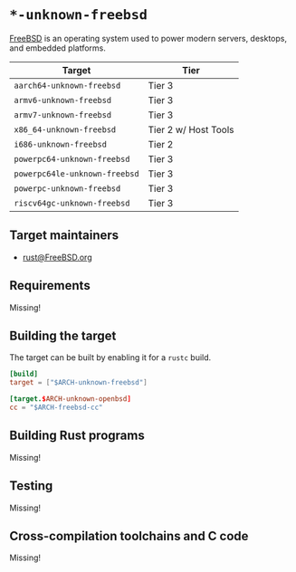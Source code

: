 # `*-unknown-freebsd`

[FreeBSD] is an operating system used to power modern servers,
desktops, and embedded platforms.

| Target                        | Tier                 |
| ----------------------------- | -------------------- |
| `aarch64-unknown-freebsd`     | Tier 3               |
| `armv6-unknown-freebsd`       | Tier 3               |
| `armv7-unknown-freebsd`       | Tier 3               |
| `x86_64-unknown-freebsd`      | Tier 2 w/ Host Tools |
| `i686-unknown-freebsd`        | Tier 2               |
| `powerpc64-unknown-freebsd`   | Tier 3               |
| `powerpc64le-unknown-freebsd` | Tier 3               |
| `powerpc-unknown-freebsd`     | Tier 3               |
| `riscv64gc-unknown-freebsd`   | Tier 3               |

## Target maintainers

- rust@FreeBSD.org

## Requirements

Missing!

## Building the target

The target can be built by enabling it for a `rustc` build.

```toml
[build]
target = ["$ARCH-unknown-freebsd"]

[target.$ARCH-unknown-openbsd]
cc = "$ARCH-freebsd-cc"
```

## Building Rust programs

Missing!

## Testing

Missing!

## Cross-compilation toolchains and C code

Missing!

[FreeBSD]: https://www.freebsd.org
